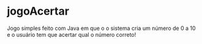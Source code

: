 # jogoAcertar
Jogo simples feito com Java em que o o sistema cria um número de 0 a 10 e o usuário tem que acertar qual o número correto!
